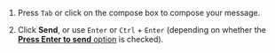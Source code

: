 1. Press `Tab` or click on the compose box to compose your message.

1. Click **Send**, or use `Enter` or `Ctrl` + `Enter` (depending on whether
  the [**Press Enter to send** option](/help/enable-enter-to-send) is checked).
